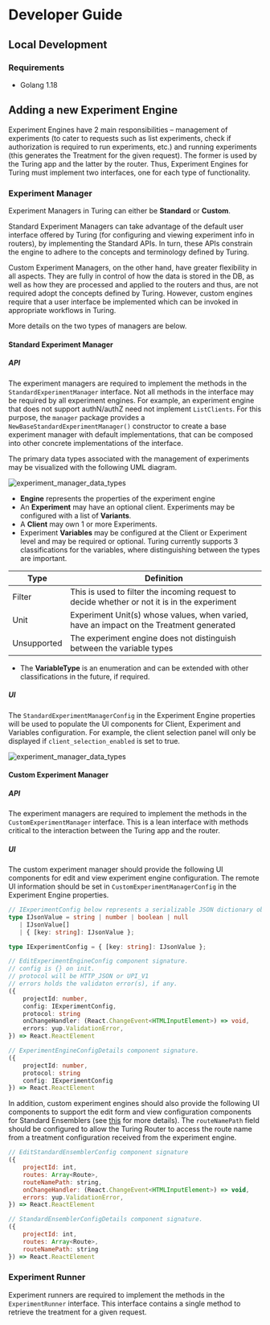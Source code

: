 # Developer Guide

## Local Development

### Requirements
- Golang 1.18

## Adding a new Experiment Engine

Experiment Engines have 2 main responsibilities – management of experiments (to cater to requests such as list experiments, check if authorization is required to run experiments, etc.) and running experiments (this generates the Treatment for the given request). The former is used by the Turing app and the latter by the router. Thus, Experiment Engines for Turing must implement two interfaces, one for each type of functionality. 

### Experiment Manager

Experiment Managers in Turing can either be **Standard** or **Custom**.

Standard Experiment Managers can take advantage of the default user interface offered by Turing (for configuring and viewing experiment info in routers), by implementing the Standard APIs. In turn, these APIs constrain the engine to adhere to the concepts and terminology defined by Turing.

Custom Experiment Managers, on the other hand, have greater flexibility in all aspects. They are fully in control of how the data is stored in the DB, as well as how they are processed and applied to the routers and thus, are not required adopt the concepts defined by Turing. However, custom engines require that a user interface be implemented which can be invoked in appropriate workflows in Turing.

More details on the two types of managers are below.

#### Standard Experiment Manager

##### API
The experiment managers are required to implement the methods in the `StandardExperimentManager` interface. Not all methods in the interface may be required by all experiment engines. For example, an experiment engine that does not support authN/authZ need not implement `ListClients`. For this purpose, the `manager` package provides a `NewBaseStandardExperimentManager()` constructor to create a base experiment manager with default implementations, that can be composed into other concrete implementations of the interface.

The primary data types associated with the management of experiments may be visualized with the following UML diagram.

![experiment_manager_data_types](./assets/experiments_data_model.png)

* **Engine** represents the properties of the experiment engine
* An **Experiment** may have an optional client. Experiments may be configured with a list of **Variants**.
* A **Client** may own 1 or more Experiments.
* Experiment **Variables** may be configured at the Client or Experiment level and may be required or optional. Turing currently supports 3 classifications for the variables, where distinguishing between the types are important.

Type        | Definition
------------|-----------
Filter      | This is used to filter the incoming request to decide whether or not it is in the experiment
Unit        | Experiment Unit(s) whose values, when varied, have an impact on the Treatment generated
Unsupported | The experiment engine does not distinguish between the variable types
* The **VariableType** is an enumeration and can be extended with other classifications in the future, if required.

##### UI

The `StandardExperimentManagerConfig` in the Experiment Engine properties will be used to populate the UI components for Client, Experiment and Variables configuration. For example, the client selection panel will only be displayed if `client_selection_enabled` is set to true.

![experiment_manager_data_types](./assets/standard_experiment_ui.png)

#### Custom Experiment Manager

##### API
The experiment managers are required to implement the methods in the `CustomExperimentManager` interface. This is a lean interface with methods critical to the interaction between the Turing app and the router.

##### UI
The custom experiment manager should provide the following UI components for edit and view experiment engine configuration. The remote UI information should be set in `CustomExperimentManagerConfig` in the Experiment Engine properties.

```typescript
// IExperimentConfig below represents a serializable JSON dictionary object
type IJsonValue = string | number | boolean | null
   | IJsonValue[]
   | { [key: string]: IJsonValue };

type IExperimentConfig = { [key: string]: IJsonValue };

// EditExperimentEngineConfig component signature.
// config is {} on init.
// protocol will be HTTP_JSON or UPI_V1
// errors holds the validaton error(s), if any.
({
    projectId: number,
    config: IExperimentConfig,
    protocol: string
    onChangeHandler: (React.ChangeEvent<HTMLInputElement>) => void,
    errors: yup.ValidationError,
}) => React.ReactElement

// ExperimentEngineConfigDetails component signature.
({
    projectId: number,
    protocol: string
    config: IExperimentConfig
}) => React.ReactElement
```

In addition, custom experiment engines should also provide the following UI components to support the edit form and view 
configuration components for Standard Ensemblers (see
[this](../../../docs/how-to/create-a-router/configure-ensembler.md) for more details). The `routeNamePath` field 
should be configured to allow the Turing Router to access the route name from a treatment configuration received 
from the experiment engine. 

```javascript
// EditStandardEnsemblerConfig component signature
({
    projectId: int,
    routes: Array<Route>,
    routeNamePath: string,
    onChangeHandler: (React.ChangeEvent<HTMLInputElement>) => void,
    errors: yup.ValidationError,
}) => React.ReactElement

// StandardEnsemblerConfigDetails component signature.
({
    projectId: int,
    routes: Array<Route>,
    routeNamePath: string
}) => React.ReactElement
```

### Experiment Runner

Experiment runners are required to implement the methods in the `ExperimentRunner` interface. This interface contains a single method to retrieve the treatment for a given request.
